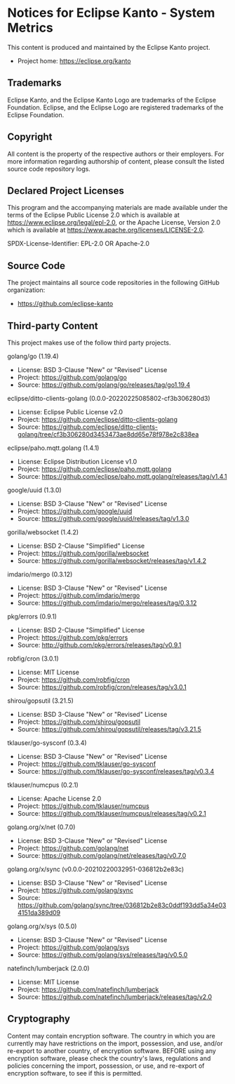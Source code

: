 # Notices for Eclipse Kanto - System Metrics

This content is produced and maintained by the Eclipse Kanto project.

* Project home: https://eclipse.org/kanto

## Trademarks

Eclipse Kanto, and the Eclipse Kanto Logo are trademarks of the Eclipse Foundation.
Eclipse, and the Eclipse Logo are registered trademarks of the Eclipse Foundation.

## Copyright

All content is the property of the respective authors or their employers.
For more information regarding authorship of content, please consult the
listed source code repository logs.

## Declared Project Licenses

This program and the accompanying materials are made available under the terms
of the Eclipse Public License 2.0 which is available at
https://www.eclipse.org/legal/epl-2.0, or the Apache License, Version 2.0 which
is available at https://www.apache.org/licenses/LICENSE-2.0.

SPDX-License-Identifier: EPL-2.0 OR Apache-2.0

## Source Code

The project maintains all source code repositories in the following GitHub organization:

* https://github.com/eclipse-kanto

## Third-party Content

This project makes use of the follow third party projects.

golang/go (1.19.4)

* License: BSD 3-Clause "New" or "Revised" License
* Project: https://github.com/golang/go
* Source:  https://github.com/golang/go/releases/tag/go1.19.4

eclipse/ditto-clients-golang (0.0.0-20220225085802-cf3b306280d3)

* License: Eclipse Public License v2.0
* Project: https://github.com/eclipse/ditto-clients-golang
* Source:  https://github.com/eclipse/ditto-clients-golang/tree/cf3b306280d3453473ae8dd65e78f978e2c838ea

eclipse/paho.mqtt.golang (1.4.1)

* License: Eclipse Distribution License v1.0
* Project: https://github.com/eclipse/paho.mqtt.golang
* Source:  https://github.com/eclipse/paho.mqtt.golang/releases/tag/v1.4.1

google/uuid (1.3.0)

* License: BSD 3-Clause "New" or "Revised" License
* Project: https://github.com/google/uuid
* Source:  https://github.com/google/uuid/releases/tag/v1.3.0

gorilla/websocket (1.4.2)

* License: BSD 2-Clause "Simplified" License
* Project: https://github.com/gorilla/websocket
* Source:  https://github.com/gorilla/websocket/releases/tag/v1.4.2

imdario/mergo (0.3.12)

* License: BSD 3-Clause "New" or "Revised" License
* Project: https://github.com/imdario/mergo
* Source:  https://github.com/imdario/mergo/releases/tag/0.3.12

pkg/errors (0.9.1)

* License: BSD 2-Clause "Simplified" License
* Project: https://github.com/pkg/errors
* Source:  http://github.com/pkg/errors/releases/tag/v0.9.1

robfig/cron (3.0.1)

* License: MIT License
* Project: https://github.com/robfig/cron
* Source:  https://github.com/robfig/cron/releases/tag/v3.0.1

shirou/gopsutil (3.21.5)

* License: BSD 3-Clause "New" or "Revised" License
* Project: https://github.com/shirou/gopsutil
* Source:  https://github.com/shirou/gopsutil/releases/tag/v3.21.5

tklauser/go-sysconf (0.3.4)

* License: BSD 3-Clause "New" or "Revised" License
* Project: https://github.com/tklauser/go-sysconf
* Source:  https://github.com/tklauser/go-sysconf/releases/tag/v0.3.4

tklauser/numcpus (0.2.1)

* License: Apache License 2.0
* Project: https://github.com/tklauser/numcpus
* Source:  https://github.com/tklauser/numcpus/releases/tag/v0.2.1

golang.org/x/net (0.7.0)

* License: BSD 3-Clause "New" or "Revised" License
* Project: https://github.com/golang/net
* Source:  https://github.com/golang/net/releases/tag/v0.7.0

golang.org/x/sync (v0.0.0-20210220032951-036812b2e83c)

* License: BSD 3-Clause "New" or "Revised" License
* Project: https://github.com/golang/sync
* Source:  https://github.com/golang/sync/tree/036812b2e83c0ddf193dd5a34e034151da389d09

golang.org/x/sys (0.5.0)

* License: BSD 3-Clause "New" or "Revised" License
* Project: https://github.com/golang/sys
* Source:  https://github.com/golang/sys/releases/tag/v0.5.0

natefinch/lumberjack (2.0.0)

* License: MIT License
* Project: https://github.com/natefinch/lumberjack
* Source:  https://github.com/natefinch/lumberjack/releases/tag/v2.0

## Cryptography

Content may contain encryption software. The country in which you are currently
may have restrictions on the import, possession, and use, and/or re-export to
another country, of encryption software. BEFORE using any encryption software,
please check the country's laws, regulations and policies concerning the import,
possession, or use, and re-export of encryption software, to see if this is
permitted.
